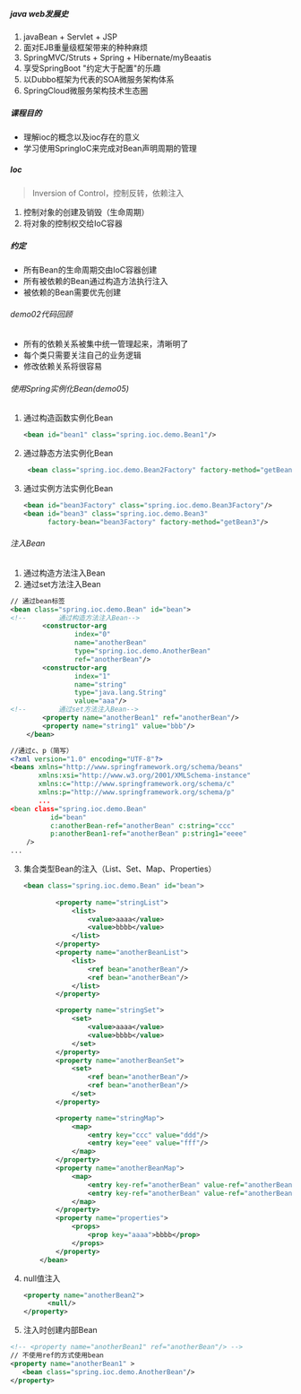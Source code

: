 ##### java web发展史

1. javaBean + Servlet + JSP
2. 面对EJB重量级框架带来的种种麻烦
3. SpringMVC/Struts + Spring + Hibernate/myBeaatis
4. 享受SpringBoot "约定大于配置"的乐趣
5. 以Dubbo框架为代表的SOA微服务架构体系
6. SpringCloud微服务架构技术生态圈



##### 课程目的

- 理解ioc的概念以及ioc存在的意义
- 学习使用SpringIoC来完成对Bean声明周期的管理

##### Ioc

> Inversion of Control，控制反转，依赖注入

1. 控制对象的创建及销毁（生命周期）
2. 将对象的控制权交给IoC容器

#####  约定

- 所有Bean的生命周期交由IoC容器创建
- 所有被依赖的Bean通过构造方法执行注入
- 被依赖的Bean需要优先创建



###### demo02代码回顾

- 所有的依赖关系被集中统一管理起来，清晰明了
- 每个类只需要关注自己的业务逻辑
- 修改依赖关系将很容易

###### 使用Spring实例化Bean(demo05)

1. 通过构造函数实例化Bean

   ```xml
   <bean id="bean1" class="spring.ioc.demo.Bean1"/>
   ```

2. 通过静态方法实例化Bean

   ```xml
    <bean class="spring.ioc.demo.Bean2Factory" factory-method="getBean2" id="bean2"/>
   ```

3. 通过实例方法实例化Bean

   ```xml
   <bean id="bean3Factory" class="spring.ioc.demo.Bean3Factory"/>
   <bean id="bean3" class="spring.ioc.demo.Bean3"
         factory-bean="bean3Factory" factory-method="getBean3"/>
   ```

   

###### 注入Bean

1. 通过构造方法注入Bean
2. 通过set方法注入Bean

```xml
// 通过bean标签
<bean class="spring.ioc.demo.Bean" id="bean">
<!--        通过构造方法注入Bean-->
        <constructor-arg
                index="0"
                name="anotherBean"
                type="spring.ioc.demo.AnotherBean"
                ref="anotherBean"/>
        <constructor-arg
                index="1"
                name="string"
                type="java.lang.String"
                value="aaa"/>
<!--        通过set方法注入Bean-->
        <property name="anotherBean1" ref="anotherBean"/>
        <property name="string1" value="bbb"/>
    </bean>
```

```xml
//通过c、p（简写）
<?xml version="1.0" encoding="UTF-8"?>
<beans xmlns="http://www.springframework.org/schema/beans"
       xmlns:xsi="http://www.w3.org/2001/XMLSchema-instance"
       xmlns:c="http://www.springframework.org/schema/c"
       xmlns:p="http://www.springframework.org/schema/p"
       ...
<bean class="spring.ioc.demo.Bean"
          id="bean"
          c:anotherBean-ref="anotherBean" c:string="ccc"
          p:anotherBean1-ref="anotherBean" p:string1="eeee"
    />
...
```

3. 集合类型Bean的注入（List、Set、Map、Properties）

   ```xml
   <bean class="spring.ioc.demo.Bean" id="bean">
    
           <property name="stringList">
               <list>
                   <value>aaaa</value>
                   <value>bbbb</value>
               </list>
           </property>
           <property name="anotherBeanList">
               <list>
                   <ref bean="anotherBean"/>
                   <ref bean="anotherBean"/>
               </list>
           </property>
   
           <property name="stringSet">
               <set>
                   <value>aaaa</value>
                   <value>bbbb</value>
               </set>
           </property>
           <property name="anotherBeanSet">
               <set>
                   <ref bean="anotherBean"/>
                   <ref bean="anotherBean"/>
               </set>
           </property>
   
           <property name="stringMap">
               <map>
                   <entry key="ccc" value="ddd"/>
                   <entry key="eee" value="fff"/>
               </map>
           </property>
           <property name="anotherBeanMap">
               <map>
                   <entry key-ref="anotherBean" value-ref="anotherBean"/>
                   <entry key-ref="anotherBean" value-ref="anotherBean"/>
               </map>
           </property>
           <property name="properties">
               <props>
                   <prop key="aaaa">bbbb</prop>
               </props>
           </property>
       </bean>
   ```

   

4. null值注入

   ```xml
   <property name="anotherBean2">
         <null/>
   </property>
   ```

5. 注入时创建内部Bean

```xml
<!-- <property name="anotherBean1" ref="anotherBean"/> -->
// 不使用ref的方式使用bean
<property name="anotherBean1" >
   <bean class="spring.ioc.demo.AnotherBean"/>
</property>
```

